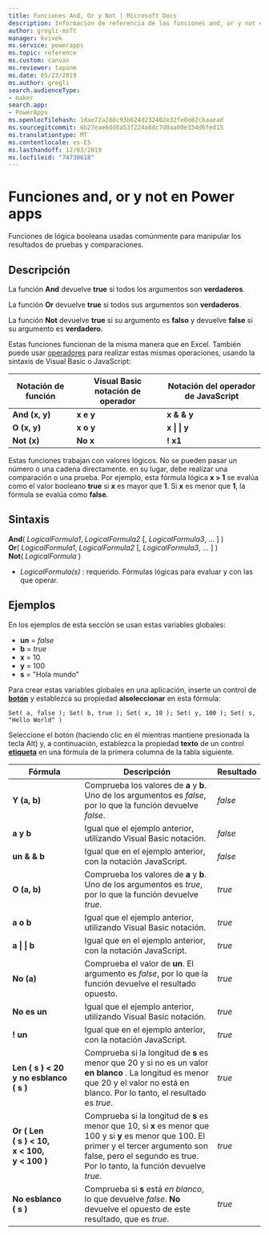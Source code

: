 ```yaml
---
title: Funciones And, Or y Not | Microsoft Docs
description: Información de referencia de las funciones and, or y not en Power Apps, incluidos ejemplos y sintaxis.
author: gregli-msft
manager: kvivek
ms.service: powerapps
ms.topic: reference
ms.custom: canvas
ms.reviewer: tapanm
ms.date: 05/23/2019
ms.author: gregli
search.audienceType:
- maker
search.app:
- PowerApps
ms.openlocfilehash: 1dae72a288c93b624d232402e32fe0e82cbaaead
ms.sourcegitcommit: 6b27eae6dd8a53f224a8dc7d0aa00e334d6fed15
ms.translationtype: MT
ms.contentlocale: es-ES
ms.lasthandoff: 12/03/2019
ms.locfileid: "74730618"
---
```

# <a name="and-or-and-not-functions-in-power-apps"></a>Funciones and, or y not en Power apps

Funciones de lógica booleana usadas comúnmente para manipular los resultados de pruebas y comparaciones.

## <a name="description"></a>Descripción

La función **And** devuelve **true** si todos los argumentos son **verdaderos**.

La función **Or** devuelve **true** si todos sus argumentos son **verdaderos**.

La función **Not** devuelve **true** si su argumento es **falso** y devuelve **false** si su argumento es **verdadero**.

Estas funciones funcionan de la misma manera que en Excel. También puede usar [operadores](operators.md) para realizar estas mismas operaciones, usando la sintaxis de Visual Basic o JavaScript:

| Notación de función | Visual Basic notación de operador | Notación del operador de JavaScript |
| -------------|------------|--------|
| **And (x, y)** | **x e y** | **x & & y** |
| **O (x, y)** | **x o y** | **x &#124; &#124; y** |
| **Not (x)** | **No x** | **! x1** |

Estas funciones trabajan con valores lógicos. No se pueden pasar un número o una cadena directamente. en su lugar, debe realizar una comparación o una prueba. Por ejemplo, esta fórmula lógica **x > 1** se evalúa como el valor booleano **true** si **x** es mayor que **1**. Si **x** es menor que **1**, la fórmula se evalúa como **false**.

## <a name="syntax"></a>Sintaxis

**And**( *LogicalFormula1*, *LogicalFormula2* [, *LogicalFormula3*, ... ] )<br>
**Or**( *LogicalFormula1*, *LogicalFormula2* [, *LogicalFormula3*, ... ] )<br>
**Not**( *LogicalFormula* )

- *LogicalFormula(s)* : requerido.  Fórmulas lógicas para evaluar y con las que operar.

## <a name="examples"></a>Ejemplos

En los ejemplos de esta sección se usan estas variables globales:

- **un** = *false*
- **b** = *true*
- **x** = 10
- **y** = 100
- **s** = "Hola mundo"

Para crear estas variables globales en una aplicación, inserte un control de [**botón**](../controls/control-button.md) y establezca su propiedad **alseleccionar** en esta fórmula:

```powerapps-dot
Set( a, false ); Set( b, true ); Set( x, 10 ); Set( y, 100 ); Set( s, "Hello World" )
```

Seleccione el botón (haciendo clic en él mientras mantiene presionada la tecla Alt) y, a continuación, establezca la propiedad **texto** de un control [**etiqueta**](../controls/control-text-box.md) en una fórmula de la primera columna de la tabla siguiente.

| Fórmula | Descripción | Resultado |
|---------|-------------|--------|
| **Y (a, b)** | Comprueba los valores de **a** y **b**.  Uno de los argumentos es *false*, por lo que la función devuelve *false*. | *false* |
| **a y b** | Igual que el ejemplo anterior, utilizando Visual Basic notación. | *false* |
| **un & & b** | Igual que en el ejemplo anterior, con la notación JavaScript. | *false* |
| **O (a, b)** | Comprueba los valores de **a** y **b**. Uno de los argumentos es *true*, por lo que la función devuelve *true*. | *true* |
| **a o b** | Igual que el ejemplo anterior, utilizando Visual Basic notación. | *true* |
| **a &#124; &#124; b** | Igual que en el ejemplo anterior, con la notación JavaScript. | *true* |
| **No (a)** | Comprueba el valor de **un**. El argumento es *false*, por lo que la función devuelve el resultado opuesto. | *true* |
| **No es un** | Igual que el ejemplo anterior, utilizando Visual Basic notación. | *true* |
| **! un** | Igual que en el ejemplo anterior, con la notación JavaScript. | *true* |
| **Len (&nbsp;s&nbsp;)&nbsp;<&nbsp;20 y&nbsp;no&nbsp;esblanco (&nbsp;s&nbsp;)** | Comprueba si la longitud de **s** es menor que 20 y si no es un valor **en blanco** . La longitud es menor que 20 y el valor no está en blanco. Por lo tanto, el resultado es *true*. | *true* |
| **Or (&nbsp;Len (&nbsp;s&nbsp;)&nbsp;<&nbsp;10, x&nbsp;<&nbsp;100, y&nbsp;<&nbsp;100&nbsp;)** | Comprueba si la longitud de **s** es menor que 10, si **x** es menor que 100 y si **y** es menor que 100. El primer y el tercer argumento son false, pero el segundo es true. Por lo tanto, la función devuelve *true*. | *true* |
| **No esblanco (&nbsp;s&nbsp;)** | Comprueba si **s** está *en blanco*, lo que devuelve *false*. **No** devuelve el opuesto de este resultado, que es *true*. | *true* |